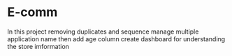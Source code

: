 # E-comm
In this project removing duplicates and sequence manage multiple application name then add age column create dashboard for understanding the store imformation
